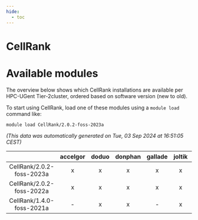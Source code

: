 ```yaml
---
hide:
  - toc
---
```


CellRank
========

# Available modules


The overview below shows which CellRank installations are available per HPC-UGent Tier-2cluster, ordered based on software version (new to old).

To start using CellRank, load one of these modules using a `module load` command like:

```shell
module load CellRank/2.0.2-foss-2023a
```

*(This data was automatically generated on Tue, 03 Sep 2024 at 16:51:05 CEST)*  

| |accelgor|doduo|donphan|gallade|joltik|shinx|skitty|
| :---: | :---: | :---: | :---: | :---: | :---: | :---: | :---: |
|CellRank/2.0.2-foss-2023a|x|x|x|x|x|x|x|
|CellRank/2.0.2-foss-2022a|x|x|x|x|x|-|x|
|CellRank/1.4.0-foss-2021a|-|x|x|-|x|-|x|

